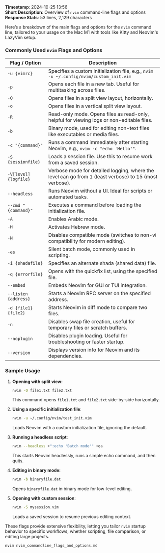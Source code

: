 **Timestamp**: 2024-10-25 13:56  
**Short Description**: Overview of `nvim` command-line flags and options  
**Response Stats**: 53 lines, 2,129 characters  

Here’s a breakdown of the main flags and options for the `nvim` command line, tailored to your usage on the Mac M1 with tools like Kitty and Neovim's LazyVim setup.

### Commonly Used `nvim` Flags and Options

| Flag / Option           | Description                                                                                                  |
|--------------------------|--------------------------------------------------------------------------------------------------------------|
| `-u {vimrc}`             | Specifies a custom initialization file, e.g., `nvim -u ~/.config/nvim/custom_init.vim`                      |
| `-p`                     | Opens each file in a new tab. Useful for multitasking across files.                                          |
| `-O`                     | Opens files in a split view layout, horizontally.                                                            |
| `-o`                     | Opens files in a vertical split view layout.                                                                 |
| `-R`                     | Read-only mode. Opens files as read-only, helpful for viewing logs or non-editable files.                    |
| `-b`                     | Binary mode, used for editing non-text files like executables or media files.                                |
| `-c "{command}"`         | Runs a command immediately after starting Neovim, e.g., `nvim -c "echo 'Hello'"`.                           |
| `-S {sessionfile}`       | Loads a session file. Use this to resume work from a saved session.                                          |
| `-V[level] {logfile}`    | Verbose mode for detailed logging, where the level can go from 1 (least verbose) to 15 (most verbose).      |
| `--headless`             | Runs Neovim without a UI. Ideal for scripts or automated tasks.                                             |
| `--cmd "{command}"`      | Executes a command before loading the initialization file.                                                   |
| `-A`                     | Enables Arabic mode.                                                                                         |
| `-H`                     | Activates Hebrew mode.                                                                                       |
| `-N`                     | Disables compatible mode (switches to non-vi compatibility for modern editing).                             |
| `-es`                    | Silent batch mode, commonly used in scripting.                                                              |
| `-i {shadafile}`         | Specifies an alternate shada (shared data) file.                                                            |
| `-q {errorfile}`         | Opens with the quickfix list, using the specified file.                                                     |
| `--embed`                | Embeds Neovim for GUI or TUI integration.                                                                   |
| `--listen {address}`     | Starts a Neovim RPC server on the specified address.                                                        |
| `-d {file1} {file2}`     | Starts Neovim in diff mode to compare two files.                                                            |
| `-n`                     | Disables swap file creation, useful for temporary files or scratch buffers.                                 |
| `--noplugin`             | Disables plugin loading. Useful for troubleshooting or faster startup.                                      |
| `--version`              | Displays version info for Neovim and its dependencies.                                                      |

### Sample Usage

1. **Opening with split view**:
   ```bash
   nvim -O file1.txt file2.txt
   ```
   This command opens `file1.txt` and `file2.txt` side-by-side horizontally.

2. **Using a specific initialization file**:
   ```bash
   nvim -u ~/.config/nvim/test_init.vim
   ```
   Loads Neovim with a custom initialization file, ignoring the default.

3. **Running a headless script**:
   ```bash
   nvim --headless +":echo 'Batch mode'" +qa
   ```
   This starts Neovim headlessly, runs a simple echo command, and then quits.

4. **Editing in binary mode**:
   ```bash
   nvim -b binaryfile.dat
   ```
   Opens `binaryfile.dat` in binary mode for low-level editing.

5. **Opening with custom session**:
   ```bash
   nvim -S mysession.vim
   ```
   Loads a saved session to resume previous editing context.

These flags provide extensive flexibility, letting you tailor `nvim` startup behavior to specific workflows, whether scripting, file comparison, or editing large projects.

```bash
nvim nvim_commandline_flags_and_options.md
```
